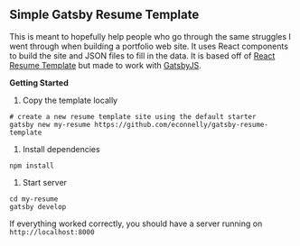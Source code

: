 ## Simple Gatsby Resume Template ##

This is meant to hopefully help people who go through the same struggles I went through when building a portfolio web site.
It uses React components to build the site and JSON files to fill in the data. It is based off of [React Resume Template](https://github.com/tbakerx/react-resume-template)
 but made to work with [GatsbyJS](https://www.gatsbyjs.org/).
 
**Getting Started**

1. Copy the template locally
```shell script
# create a new resume template site using the default starter
gatsby new my-resume https://github.com/econnelly/gatsby-resume-template
```

1. Install dependencies
```shell script
npm install
```

1. Start server
```shell script
cd my-resume
gatsby develop
```

If everything worked correctly, you should have a server running on `http://localhost:8000`